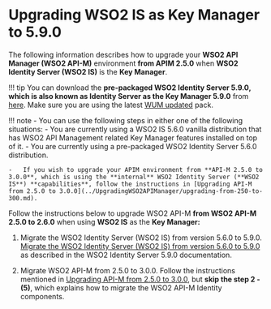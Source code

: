 # Upgrading WSO2 IS as Key Manager to 5.9.0

The following information describes how to upgrade your **WSO2 API Manager (WSO2 API-M)** environment **from APIM 2.5.0** when **WSO2 Identity Server (WSO2 IS)** is the **Key Manager**.

!!! tip
    You can download the **pre-packaged WSO2 Identity Server 5.9.0, which is also known as Identity Server as the Key Manager 5.9.0** from [here](https://wso2.com/api-management/install/key-manager/). Make sure you are using the latest [WUM updated](https://docs.wso2.com/display/updates/Getting+Started) pack.

!!! note
    -   You can use the following steps in either one of the following situations:
        -   You are currently using a WSO2 IS 5.6.0 vanilla distribution that has WSO2 API Management related Key Manager features installed on top of it.
        -   You are currently using a pre-packaged WSO2 Identity Server 5.6.0 distribution.

    -   If you wish to upgrade your APIM environment from **API-M 2.5.0 to 3.0.0**, which is using the **internal** WSO2 Identity Server (**WSO2 IS**) **capabilities**, follow the instructions in [Upgrading API-M from 2.5.0 to 3.0.0](../UpgradingWSO2APIManager/upgrading-from-250-to-300.md).

Follow the instructions below to upgrade WSO2 API-M **from WSO2 API-M 2.5.0 to 2.6.0** when using **WSO2 IS** as the **Key Manager:**

1.  Migrate the WSO2 Identity Server (WSO2 IS) from version 5.6.0 to 5.9.0.
    [Migrate the WSO2 Identity Server (WSO2 IS) from version 5.6.0 to 5.9.0](https://is.docs.wso2.com/en/5.9.0/setup/migrating-to-590/) as described in the WSO2 Identity Server 5.9.0 documentation.

2.  Migrate WSO2 API-M from 2.5.0 to 3.0.0.
    Follow the instructions mentioned in [Upgrading API-M from 2.5.0 to 3.0.0](../UpgradingWSO2APIManager/upgrading-from-250-to-300.md), but **skip the step 2 - (5)**, which explains how to migrate the WSO2 API-M Identity components.
